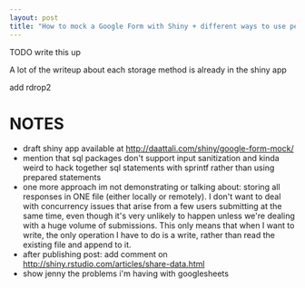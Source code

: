 ```yaml
---
layout: post
title: "How to mock a Google Form with Shiny + different ways to use persistent data with Shiny"
---
```


TODO write this up  

A lot of the writeup about each storage method is already in the shiny app

add rdrop2


NOTES
====
- draft shiny app available at http://daattali.com/shiny/google-form-mock/
- mention that sql packages don't support input sanitization and kinda weird to hack together sql statements with sprintf rather than using prepared statements  
- one more approach im not demonstrating or talking about: storing all responses in ONE file (either locally or remotely). I don't want to deal with concurrency issues that arise from a few users submitting at the same time, even though it's very unlikely to happen unless we're dealing with a huge volume of submissions. This only means that when I want to write, the only operation I have to do is a write, rather than read the existing file and append to it.
- after publishing post: add comment on http://shiny.rstudio.com/articles/share-data.html  
- show jenny the problems i'm having with googlesheets
